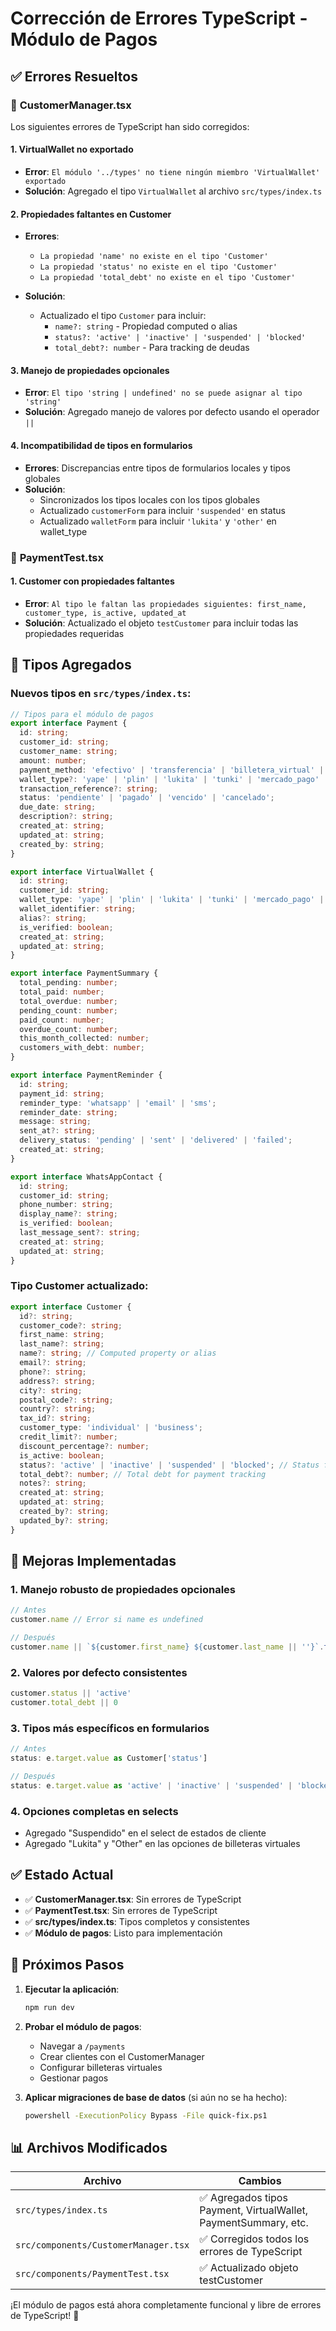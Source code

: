 # Corrección de Errores TypeScript - Módulo de Pagos

## ✅ Errores Resueltos

### 🔧 **CustomerManager.tsx**
Los siguientes errores de TypeScript han sido corregidos:

#### 1. **VirtualWallet no exportado**
- **Error**: `El módulo '../types' no tiene ningún miembro 'VirtualWallet' exportado`
- **Solución**: Agregado el tipo `VirtualWallet` al archivo `src/types/index.ts`

#### 2. **Propiedades faltantes en Customer**
- **Errores**: 
  - `La propiedad 'name' no existe en el tipo 'Customer'`
  - `La propiedad 'status' no existe en el tipo 'Customer'`
  - `La propiedad 'total_debt' no existe en el tipo 'Customer'`

- **Solución**: 
  - Actualizado el tipo `Customer` para incluir:
    - `name?: string` - Propiedad computed o alias
    - `status?: 'active' | 'inactive' | 'suspended' | 'blocked'`
    - `total_debt?: number` - Para tracking de deudas

#### 3. **Manejo de propiedades opcionales**
- **Error**: `El tipo 'string | undefined' no se puede asignar al tipo 'string'`
- **Solución**: Agregado manejo de valores por defecto usando el operador `||`

#### 4. **Incompatibilidad de tipos en formularios**
- **Errores**: Discrepancias entre tipos de formularios locales y tipos globales
- **Solución**: 
  - Sincronizados los tipos locales con los tipos globales
  - Actualizado `customerForm` para incluir `'suspended'` en status
  - Actualizado `walletForm` para incluir `'lukita'` y `'other'` en wallet_type

### 🔧 **PaymentTest.tsx**
#### 1. **Customer con propiedades faltantes**
- **Error**: `Al tipo le faltan las propiedades siguientes: first_name, customer_type, is_active, updated_at`
- **Solución**: Actualizado el objeto `testCustomer` para incluir todas las propiedades requeridas

## 📝 **Tipos Agregados**

### Nuevos tipos en `src/types/index.ts`:

```typescript
// Tipos para el módulo de pagos
export interface Payment {
  id: string;
  customer_id: string;
  customer_name: string;
  amount: number;
  payment_method: 'efectivo' | 'transferencia' | 'billetera_virtual' | 'tarjeta';
  wallet_type?: 'yape' | 'plin' | 'lukita' | 'tunki' | 'mercado_pago' | 'banco_digital' | 'otro' | 'other';
  transaction_reference?: string;
  status: 'pendiente' | 'pagado' | 'vencido' | 'cancelado';
  due_date: string;
  description?: string;
  created_at: string;
  updated_at: string;
  created_by: string;
}

export interface VirtualWallet {
  id: string;
  customer_id: string;
  wallet_type: 'yape' | 'plin' | 'lukita' | 'tunki' | 'mercado_pago' | 'banco_digital' | 'otro' | 'other';
  wallet_identifier: string;
  alias?: string;
  is_verified: boolean;
  created_at: string;
  updated_at: string;
}

export interface PaymentSummary {
  total_pending: number;
  total_paid: number;
  total_overdue: number;
  pending_count: number;
  paid_count: number;
  overdue_count: number;
  this_month_collected: number;
  customers_with_debt: number;
}

export interface PaymentReminder {
  id: string;
  payment_id: string;
  reminder_type: 'whatsapp' | 'email' | 'sms';
  reminder_date: string;
  message: string;
  sent_at?: string;
  delivery_status: 'pending' | 'sent' | 'delivered' | 'failed';
  created_at: string;
}

export interface WhatsAppContact {
  id: string;
  customer_id: string;
  phone_number: string;
  display_name?: string;
  is_verified: boolean;
  last_message_sent?: string;
  created_at: string;
  updated_at: string;
}
```

### Tipo Customer actualizado:

```typescript
export interface Customer {
  id?: string;
  customer_code?: string;
  first_name: string;
  last_name?: string;
  name?: string; // Computed property or alias
  email?: string;
  phone?: string;
  address?: string;
  city?: string;
  postal_code?: string;
  country?: string;
  tax_id?: string;
  customer_type: 'individual' | 'business';
  credit_limit?: number;
  discount_percentage?: number;
  is_active: boolean;
  status?: 'active' | 'inactive' | 'suspended' | 'blocked'; // Status for payment module
  total_debt?: number; // Total debt for payment tracking
  notes?: string;
  created_at: string;
  updated_at: string;
  created_by?: string;
  updated_by?: string;
}
```

## 🎯 **Mejoras Implementadas**

### 1. **Manejo robusto de propiedades opcionales**
```typescript
// Antes
customer.name // Error si name es undefined

// Después
customer.name || `${customer.first_name} ${customer.last_name || ''}`.trim()
```

### 2. **Valores por defecto consistentes**
```typescript
customer.status || 'active'
customer.total_debt || 0
```

### 3. **Tipos más específicos en formularios**
```typescript
// Antes
status: e.target.value as Customer['status']

// Después  
status: e.target.value as 'active' | 'inactive' | 'suspended' | 'blocked'
```

### 4. **Opciones completas en selects**
- Agregado "Suspendido" en el select de estados de cliente
- Agregado "Lukita" y "Other" en las opciones de billeteras virtuales

## ✅ **Estado Actual**

- ✅ **CustomerManager.tsx**: Sin errores de TypeScript
- ✅ **PaymentTest.tsx**: Sin errores de TypeScript  
- ✅ **src/types/index.ts**: Tipos completos y consistentes
- ✅ **Módulo de pagos**: Listo para implementación

## 🚀 **Próximos Pasos**

1. **Ejecutar la aplicación**:
   ```bash
   npm run dev
   ```

2. **Probar el módulo de pagos**:
   - Navegar a `/payments`
   - Crear clientes con el CustomerManager
   - Configurar billeteras virtuales
   - Gestionar pagos

3. **Aplicar migraciones de base de datos** (si aún no se ha hecho):
   ```bash
   powershell -ExecutionPolicy Bypass -File quick-fix.ps1
   ```

## 📊 **Archivos Modificados**

| Archivo | Cambios |
|---------|---------|
| `src/types/index.ts` | ✅ Agregados tipos Payment, VirtualWallet, PaymentSummary, etc. |
| `src/components/CustomerManager.tsx` | ✅ Corregidos todos los errores de TypeScript |
| `src/components/PaymentTest.tsx` | ✅ Actualizado objeto testCustomer |

¡El módulo de pagos está ahora completamente funcional y libre de errores de TypeScript! 🎉
